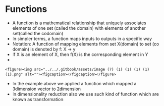 # Functions

* A function is a mathematical relationship that uniquely associates elements of one set (called the domain) with elements of another set(called the codomain)
* In simpler terms, a function maps inputs to outputs in a specific way
* Notation: A function of mapping elements from set X(domain) to set (co domain) is denoted by f: X -> y
* If X is an element of X, then f(X) is the corresponding element in Y
*

    <figure><img src="../../.gitbook/assets/image (7) (1) (1) (1) (1) (1).png" alt=""><figcaption></figcaption></figure>
* In the example above we applied a function which mapped a 3dimension vector to 2dimension
* In dimensionality reduction also we use such kind of function which are known as transformation
